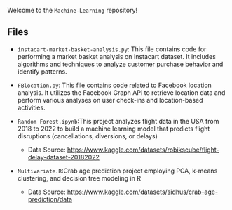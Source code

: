 Welcome to the `Machine-Learning` repository! 
## Files

- `instacart-market-basket-analysis.py`: This file contains code for performing a market basket analysis on Instacart dataset. It includes algorithms and techniques to analyze customer purchase behavior and identify patterns.

- `FBlocation.py`: This file contains code related to Facebook location analysis. It utilizes the Facebook Graph API to retrieve location data and perform various analyses on user check-ins and location-based activities.

- `Random Forest.ipynb`:This project analyzes flight data in the USA from 2018 to 2022 to build a machine learning model that predicts flight disruptions (cancellations, diversions, or delays)
  - Data Source: https://www.kaggle.com/datasets/robikscube/flight-delay-dataset-20182022

-  `Multivariate.R`:Crab age prediction project employing PCA, k-means clustering, and decision tree modeling in R
   - Data Source: https://www.kaggle.com/datasets/sidhus/crab-age-prediction/data



